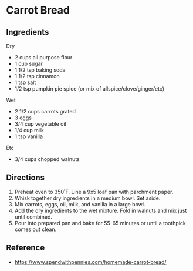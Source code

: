 # Carrot Bread

## Ingredients

Dry
* 2 cups all purpose flour
* 1 cup sugar
* 1 1/2 tsp baking soda
* 1 1/2 tsp cinnamon
* 1 tsp salt
* 1/2 tsp pumpkin pie spice (or mix of allspice/clove/ginger/etc)

Wet
* 2 1/2 cups carrots grated
* 3 eggs
* 3/4 cup vegetable oil
* 1/4 cup milk
* 1 tsp vanilla

Etc
* 3/4 cups chopped walnuts

## Directions
1. Preheat oven to 350˚F. Line a 9x5 loaf pan with parchment paper.
2. Whisk together dry ingredients in a medium bowl. Set aside.
3. Mix carrots, eggs, oil, milk, and vanilla in a large bowl.
4. Add the dry ingredients to the wet mixture. Fold in walnuts and mix just until combined.
5. Pour into prepared pan and bake for 55-65 minutes or until a toothpick comes out clean.

## Reference
* <https://www.spendwithpennies.com/homemade-carrot-bread/>